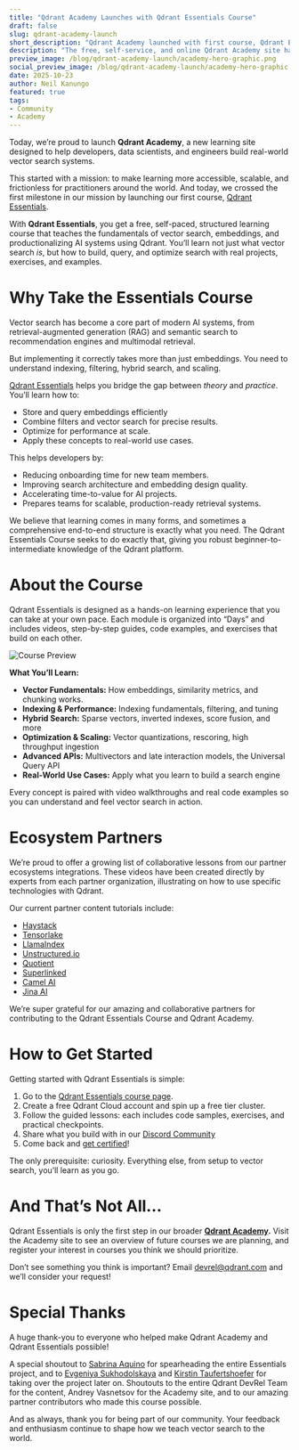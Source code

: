 ```yaml
---
title: "Qdrant Academy Launches with Qdrant Essentials Course"
draft: false
slug: qdrant-academy-launch
short_description: "Qdrant Academy launched with first course, Qdrant Essentials"
description: "The free, self-service, and online Qdrant Academy site has launched with its first comprehensive course, Qdrant Essentials. Read to learn more."
preview_image: /blog/qdrant-academy-launch/academy-hero-graphic.png
social_preview_image: /blog/qdrant-academy-launch/academy-hero-graphic.png
date: 2025-10-23
author: Neil Kanungo
featured: true
tags:
- Community
- Academy
---
```


Today, we’re proud to launch **Qdrant Academy**, a new learning site designed to help developers, data scientists, and engineers build real-world vector search systems.

This started with a mission: to make learning more accessible, scalable, and frictionless for practitioners around the world. And today, we crossed the first milestone in our mission by launching our first course, [Qdrant Essentials](https://qdrant.tech/course/essentials/).

With **Qdrant Essentials**, you get a free, self-paced, structured learning course that teaches the fundamentals of vector search, embeddings, and productionalizing AI systems using Qdrant. You’ll learn not just what vector search *is*, but how to build, query, and optimize search with real projects, exercises, and examples.

# Why Take the Essentials Course

Vector search has become a core part of modern AI systems, from retrieval-augmented generation (RAG) and semantic search to recommendation engines and multimodal retrieval.

But implementing it correctly takes more than just embeddings. You need to understand indexing, filtering, hybrid search, and scaling.

[Qdrant Essentials](https://qdrant.tech/course/essentials/) helps you bridge the gap between *theory* and *practice*. You’ll learn how to:

* Store and query embeddings efficiently  
* Combine filters and vector search for precise results.  
* Optimize for performance at scale.  
* Apply these concepts to real-world use cases.

This helps developers by:

* Reducing onboarding time for new team members.  
* Improving search architecture and embedding design quality.  
* Accelerating time-to-value for AI projects.  
* Prepares teams for scalable, production-ready retrieval systems.

We believe that learning comes in many forms, and sometimes a comprehensive end-to-end structure is exactly what you need. The Qdrant Essentials Course seeks to do exactly that, giving you robust beginner-to-intermediate knowledge of the Qdrant platform.

# About the Course

Qdrant Essentials is designed as a hands-on learning experience that you can take at your own pace. Each module is organized into “Days” and includes videos, step-by-step guides, code examples, and exercises that build on each other.

![Course Preview](/blog/qdrant-academy-launch/essentials-screenshot.png)

**What You’ll Learn:**

* **Vector Fundamentals:** How embeddings, similarity metrics, and chunking works.  
* **Indexing & Performance:** Indexing fundamentals, filtering, and tuning  
* **Hybrid Search:** Sparse vectors, inverted indexes, score fusion, and more  
* **Optimization & Scaling:** Vector quantizations, rescoring, high throughput ingestion  
* **Advanced APIs:** Multivectors and late interaction models, the Universal Query API  
* **Real-World Use Cases:** Apply what you learn to build a search engine

Every concept is paired with video walkthroughs and real code examples so you can understand and feel vector search in action.

# Ecosystem Partners

We’re proud to offer a growing list of collaborative lessons from our partner ecosystems integrations. These videos have been created directly by experts from each partner organization, illustrating on how to use specific technologies with Qdrant.

Our current partner content tutorials include:

* [Haystack](https://qdrant.tech/course/essentials/day-7/haystack/)  
* [Tensorlake](https://qdrant.tech/course/essentials/day-7/tensorlake/)  
* [LlamaIndex](https://qdrant.tech/course/essentials/day-7/llamaindex/)  
* [Unstructured.io](https://qdrant.tech/course/essentials/day-7/unstructured/)  
* [Quotient](https://qdrant.tech/course/essentials/day-7/quotient/)  
* [Superlinked](https://qdrant.tech/course/essentials/day-7/superlinked/)  
* [Camel AI](https://qdrant.tech/course/essentials/day-7/camel/)  
* [Jina AI](https://qdrant.tech/course/essentials/day-7/jina/)

We’re super grateful for our amazing and collaborative partners for contributing to the Qdrant Essentials Course and Qdrant Academy.

# How to Get Started

Getting started with Qdrant Essentials is simple:

1. Go to the [Qdrant Essentials course page](https://qdrant.tech/course/essentials/).  
2. Create a free Qdrant Cloud account and spin up a free tier cluster.  
3. Follow the guided lessons: each includes code samples, exercises, and practical checkpoints.  
4. Share what you build with in our [Discord Community](https://discord.com/channels/907569970500743200/1429673887590776832)  
5. Come back and [get certified](https://qdrant.tech/course/essentials/certification/)\!

The only prerequisite: curiosity. Everything else, from setup to vector search, you’ll learn as you go.

# And That’s Not All…

Qdrant Essentials is only the first step in our broader [**Qdrant Academy**](https://qdrant.tech/course/)**.** Visit the Academy site to see an overview of future courses we are planning, and register your interest in courses you think we should prioritize.

Don’t see something you think is important? Email [devrel@qdrant.com](mailto:devrel@qdrant.com) and we’ll consider your request\!

# Special Thanks

A huge thank-you to everyone who helped make Qdrant Academy and Qdrant Essentials possible\! 

A special shoutout to [Sabrina Aquino](https://www.linkedin.com/in/sabrina-aquino-4455b313b/) for spearheading the entire Essentials project, and to [Evgeniya Sukhodolskaya](https://www.linkedin.com/in/evgeniya-sukhodolskaya/) and [Kirstin Taufertshoefer](https://www.linkedin.com/in/kirstin-taufertshoefer/) for taking over the project later on. Shoutouts to the entire Qdrant DevRel Team for the content, Andrey Vasnetsov for the Academy site, and to our amazing partner contributors who made this course possible.

And as always, thank you for being part of our community. Your feedback and enthusiasm continue to shape how we teach vector search to the world.